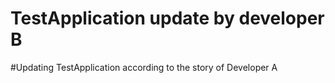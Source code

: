 # TestApplication update by developer B
#Updating TestApplication according to the story of Developer A
